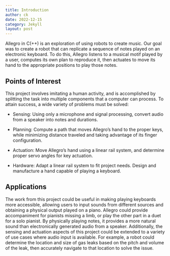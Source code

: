 ```yaml
---
title: Introduction
author: ck
date: 2022-12-15
category: Jekyll
layout: post
---
```


Allegro in C(++) is an exploration of using robots to create music. Our goal was to create a robot that can replicate a sequence of notes played on an electronic keyboard. To do this, Allegro listens to a musical motif played by a user, computes its own plan to reproduce it, then actuates to move its hand to the appropriate positions to play those notes.

## Points of Interest
This project involves imitating a human activity, and is accomplished by splitting the task into multiple components that a computer can process. To attain success, a wide variety of problems must be solved:

- Sensing: Using only a microphone and signal processing, convert audio from a speaker into notes and durations.

- Planning: Compute a path that moves Allegro’s hand to the proper keys, while minimizing distance traveled and taking advantage of its finger configuration.

- Actuation: Move Allegro’s hand using a linear rail system, and determine proper servo angles for key actuation.

- Hardware: Adapt a linear rail system to fit project needs. Design and manufacture a hand capable of playing a keyboard.

## Applications
The work from this project could be useful in making playing keyboards more accessible, allowing users to input sounds from different sources and obtaining a physical output played on a piano. Allegro could provide accompaniment for pianists missing a limb, or play the other part in a duet for a solo pianist. By physically playing notes, it provides a more natural sound than electronically generated audio from a speaker. Additionally, the sensing and actuation aspects of this project could be extended to a variety of use cases where audio input is available. For example, a robot could determine the location and size of gas leaks based on the pitch and volume of the leak, then accurately navigate to that location to solve the issue.
